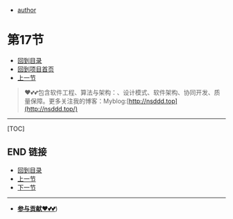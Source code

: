 + [author](https://github.com/3293172751)
# 第17节
+ [回到目录](../README.md)
+ [回到项目首页](../../README.md)
+ [上一节](16.md)
> ❤️💕💕包含软件工程、算法与架构：、设计模式、软件架构、协同开发、质量保障。更多关注我的博客：Myblog:[http://nsddd.top](http://nsddd.top/)
---
[TOC]





## END 链接
+ [回到目录](../README.md)
+ [上一节](16.md)
+ [下一节](18.md)
---
+ [**参与贡献❤️💕💕**](https://nsddd.top/archives/contributors))